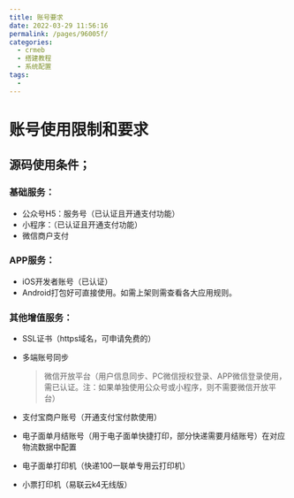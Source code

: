 ```yaml
---
title: 账号要求
date: 2022-03-29 11:56:16
permalink: /pages/96005f/
categories:
  - crmeb
  - 搭建教程
  - 系统配置
tags:
  - 
---
```

# **账号使用限制和要求**

## **源码使用条件；**

### 基础服务：

- 公众号H5：服务号（已认证且开通支付功能）
- 小程序：（已认证且开通支付功能）
- 微信商户支付

### APP服务：

- iOS开发者账号（已认证）
- Android打包好可直接使用。如需上架则需查看各大应用规则。

### 其他增值服务：

- SSL证书（https域名，可申请免费的）

- 多端账号同步

  > 微信开放平台（用户信息同步、PC微信授权登录、APP微信登录使用，需已认证。注：如果单独使用公众号或小程序，则不需要微信开放平台）

- 支付宝商户账号（开通支付宝付款使用）

- 电子面单月结账号（用于电子面单快捷打印，部分快递需要月结账号）在对应物流数据中配置

- 电子面单打印机（快递100一联单专用云打印机）

- 小票打印机（易联云k4无线版）